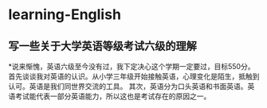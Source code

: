# learning-English
## 写一些关于大学英语等级考试六级的理解 
*说来惭愧，英语六级至今没有过，我下定决心这个学期一定要过，目标550分。
首先谈谈我对英语的认识。从小学三年级开始接触英语，心理变化是陌生，抵触到认可。英语是我们同世界交流的工具。
其次，英语分为口头英语和书面英语。英语考试能代表一部分英语能力，所以这也是考试存在的原因之一。
